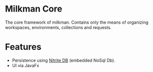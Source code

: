 # Milkman Core

The core framework of milkman. Contains only the means of organizing workspaces, environments, collections and requests.

# Features
 * Persistence using [Nitrite DB](https://nitrite.dizitart.com/index.html) (embedded NoSql Db).
 * UI via JavaFx
